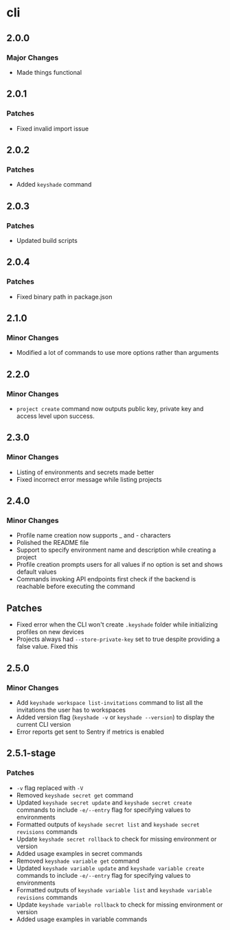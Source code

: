 # cli

## 2.0.0

### Major Changes

- Made things functional

## 2.0.1

### Patches

- Fixed invalid import issue

## 2.0.2

### Patches

- Added `keyshade` command

## 2.0.3

### Patches

- Updated build scripts

## 2.0.4

### Patches

- Fixed binary path in package.json

## 2.1.0

### Minor Changes

- Modified a lot of commands to use more options rather than arguments

## 2.2.0

### Minor Changes

- `project create` command now outputs public key, private key and access level upon success.

## 2.3.0

### Minor Changes

- Listing of environments and secrets made better
- Fixed incorrect error message while listing projects

## 2.4.0

### Minor Changes

- Profile name creation now supports \_ and - characters
- Polished the README file
- Support to specify environment name and description while creating a project
- Profile creation prompts users for all values if no option is set and shows default values
- Commands invoking API endpoints first check if the backend is reachable before executing the command

## Patches

- Fixed error when the CLI won't create `.keyshade` folder while initializing profiles on new devices
- Projects always had `--store-private-key` set to true despite providing a false value. Fixed this

## 2.5.0

### Minor Changes

- Add `keyshade workspace list-invitations` command to list all the invitations the user has to workspaces
- Added version flag (`keyshade -v` or `keyshade --version`) to display the current CLI version
- Error reports get sent to Sentry if metrics is enabled

## 2.5.1-stage

### Patches

- `-v` flag replaced with `-V`
- Removed `keyshade secret get` command
- Updated `keyshade secret update` and `keyshade secret create` commands to include `-e/--entry` flag for specifying values to environments
- Formatted outputs of `keyshade secret list` and `keyshade secret revisions` commands
- Update `keyshade secret rollback` to check for missing environment or version
- Added usage examples in secret commands
- Removed `keyshade variable get` command
- Updated `keyshade variable update` and `keyshade variable create` commands to include `-e/--entry` flag for specifying values to environments
- Formatted outputs of `keyshade variable list` and `keyshade variable revisions` commands
- Update `keyshade variable rollback` to check for missing environment or version
- Added usage examples in variable commands
